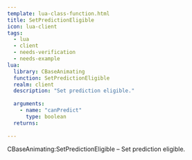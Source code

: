 ```yaml
---
template: lua-class-function.html
title: SetPredictionEligible
icon: lua-client
tags:
  - lua
  - client
  - needs-verification
  - needs-example
lua:
  library: CBaseAnimating
  function: SetPredictionEligible
  realm: client
  description: "Set prediction eligible."
  
  arguments:
    - name: "canPredict"
      type: boolean
  returns:
    
---
```


<div class="lua__search__keywords">
CBaseAnimating:SetPredictionEligible &#x2013; Set prediction eligible.
</div>
